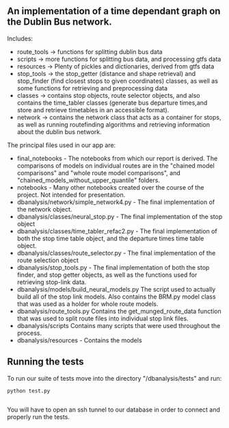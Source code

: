 ## An implementation of a time dependant graph on the Dublin Bus network. 

Includes:
* route_tools -> functions for splitting dublin bus data
* scripts -> more functions for splitting bus data, and processing gtfs data
* resources -> Plenty of pickles and dictionaries, derived from gtfs data
* stop_tools -> the stop_getter (distance and shape retrieval) and stop_finder (find closest stops to given coordinates) classes, as well as some functions for retrieving and preprocessing data
* classes -> contains stop objects, route selector objects, and also contains the time_tabler classes (generate bus departure times,and store and retrieve timetables in an accessible format).
* network -> contains the network class that acts as a container for stops, as well as running routefinding algorithms and retrieving information about the dublin bus network.


The principal files used in our app are:
* final_notebooks - The notebooks from which our report is derived. The comparisons of models on individual routes are in the "chained model comparisons" and "whole route model comparisons", and "chained_models_without_upper_quantile" folders.
* notebooks - Many other notebooks created over the course of the project. Not intended for presentation.
* dbanalysis/network/simple_network4.py - The final implementation of the network object.
* dbanalysis/classes/neural_stop.py - The final implementation of the stop object
* dbanalysis/classes/time_tabler_refac2.py - The final implementation of both the stop time table object, and the departure times time table object.
* dbanalysis/classes/route_selector.py - The final implementation of the route selection object
* dbanalysis/stop_tools.py - The final implementation of both the stop finder, and stop getter objects, as well as the functions used for retrieving stop-link data.  
* dbanalysis/models/build_neural_models.py The script used to actually build all of the stop link models. Also contains the BRM.py model class that was used as a holder for whole route models.
* dbanalysis/route_tools.py Contains the get_munged_route_data function that was used to split route files into individual stop link files.
* dbanalysis/scripts Contains many scripts that were used throughout the process.
* dbanalysis/resources - Contains the models

## Running the tests

To run our suite of tests move into the directory "/dbanalysis/tests" and run:
```
python test.py
```
```
```

You will have to open an ssh tunnel to our database in order to connect and properly run the tests.
